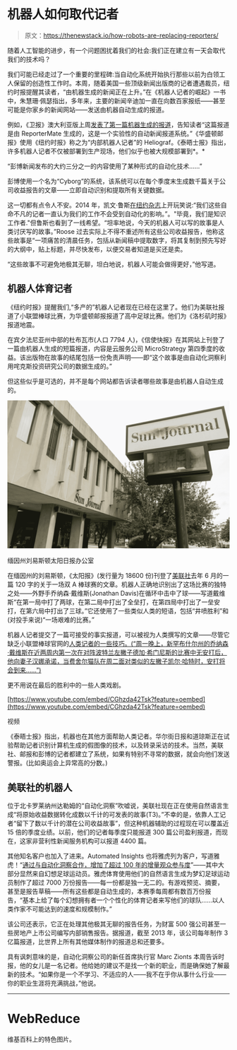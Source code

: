 # 机器人如何取代记者

> 原文：<https://thenewstack.io/how-robots-are-replacing-reporters/>

随着人工智能的进步，有一个问题困扰着我们的社会:我们正在建立有一天会取代我们的技术吗？

我们可能已经走过了一个重要的里程碑:当自动化系统开始执行那些以前为白领工人保留的创造性工作时。本周，随着美国一些顶级新闻出版商的记者遭遇裁员，纽约时报提醒其读者，“由机器生成的新闻正在上升。”在《机器人记者的崛起》一书中，朱慧珊·佩瑟指出，多年来，主要的新闻辛迪加一直在向数百家报纸——甚至可能是你家乡的新闻网站——发送由机器自动生成的报道。

例如，《卫报》澳大利亚版上周[发表了第一篇机器生成的报道](https://www.theguardian.com/australia-news/2019/feb/01/political-donations-plunge-to-167m-down-from-average-25m-a-year)，告知读者“这篇报道是由 ReporterMate 生成的，这是一个实验性的自动新闻报道系统。”《华盛顿邮报》使用《纽约时报》称之为“内部机器人记者”的 Heliograf。《泰晤士报》指出，许多机器人记者不仅被部署到生产现场，他们似乎也被大规模部署到*。*

“彭博新闻发布的大约三分之一的内容使用了某种形式的自动化技术……”

彭博使用一个名为“Cyborg”的系统，该系统可以在每个季度末生成数千篇关于公司收益报告的文章——立即自动识别和提取所有关键数据。

这一切都有点令人不安。2014 年，凯文·鲁斯[在纽约杂志](http://nymag.com/intelligencer/2014/07/why-robot-journalism-is-great-for-journalists.html)上开玩笑说:“我们这些自命不凡的记者一直认为我们的工作不会受到自动化的影响。”。"毕竟，我们是知识工作者."但鲁斯也看到了一线希望。“坦率地说，今天的机器人可以写的故事是人类讨厌写的故事。”Roose 过去实际上不得不重述所有这些公司收益报告，他称这些故事是“一项痛苦的清晨任务，包括从新闻稿中提取数字，将其复制到预先写好的大纲中，贴上标题，并尽快发布，以便交易者知道是买还是卖。

“这些故事不可避免地极其无聊，坦白地说，机器人可能会做得更好，”他写道。

## **机器人体育记者**

《纽约时报》提醒我们,“多产的”机器人记者现在已经在这里了。他们为美联社报道了小联盟棒球比赛，为华盛顿邮报报道了高中足球比赛。他们为《洛杉矶时报》报道地震。

在宾夕法尼亚州中部的杜布瓦市(人口 7794 人)，《信使快报》在其网站上刊登了一篇由机器人生成的短篇报道，内容是云服务公司 MicroStrategy 第四季度的收益。该出版物在故事的结尾包括一份免责声明——即“这个故事是由自动化洞察利用咤克斯投资研究公司的数据生成的。”

但这些似乎是可选的，并不是每个网站都告诉读者哪些故事是由机器人自动生成的。

![Sun-Journal office, Lewiston, Maine](img/ad496a44dba30fd4f76f5d4ca79af7d5.png)

缅因州刘易斯顿太阳日报办公室

在缅因州的刘易斯顿，《太阳报》(发行量为 18600 份)刊登了[美联社](https://www.sunjournal.com/2018/06/26/fisher-cats-hammer-sea-dogs-10-3/)去年 6 月的一篇 120 字的关于一场双 A 棒球赛的文章。机器人正确地识别出了这场比赛的独特之处——外野手乔纳森·戴维斯(Jonathan Davis)在循环中击中了球——写道戴维斯“在第一局中打了两球，在第二局中打出了全垒打，在第四局中打出了一垒安打，在第六局中打出了三球。”它还使用了一些类似人类的短语，包括“井喷胜利”和(对投手来说)“一场艰难的比赛。”

机器人记者提交了一篇可接受的事实报道，可以被视为人类撰写的文章——尽管它缺乏小联盟棒球官网的[人类记者的一些技巧。(“周一晚上，新罕布什尔州的乔纳森·戴维斯在近两周内第一次在对阵波特兰左撇子德加·希门尼斯的比赛中无安打后，他向妻子汉娜承诺，当费舍尔猫队在周二面对类似的左撇子凯尔·哈特时，安打将会到来……”)](https://www.milb.com/milb/news/jonathan-davis-rides-the-cycle-for-new-hampshire-fisher-cats/c-283059006)

更不用说在最后的胜利中的一些人类戏剧。

[https://www.youtube.com/embed/CGhzda42Tsk?feature=oembed](https://www.youtube.com/embed/CGhzda42Tsk?feature=oembed)

视频

《泰晤士报》指出，机器也在其他方面帮助人类记者。华尔街日报和道琼斯正在试验帮助记者识别计算机生成的假图像的技术，以及转录采访的技术。当然，美联社、邮报和彭博的记者都建立了系统，如果有特别不寻常的数据，就会向他们发送警报。(比如奥运会上异常高的分数。)

## 美联社的机器人

位于北卡罗莱纳州达勒姆的“自动化洞察”吹嘘说，美联社现在正在使用自然语言生成“将原始收益数据转化成数以千计的可发表的故事(T3)。”不幸的是，依靠人工记者“留下了数以千计的潜在公司收益故事”，但这种机器辅助的过程现在可以覆盖近 15 倍的季度业绩。以前，他们的记者每季度只能报道 300 篇公司盈利报道，而现在，这家非营利性新闻服务机构可以报道 4400 篇。

其他知名客户也加入了进来。Automated Insights 也将雅虎列为客户，写道雅虎！“[通过与自动化洞察合作，增加了超过 100 年的增量观众参与度](https://automatedinsights.com/customer-stories/yahoo/)”——其中大部分显然来自幻想足球运动员。雅虎体育使用他们的自然语言生成为梦幻足球运动员制作了超过 7000 万份报告——每一份都是独一无二的。有游戏预览、摘要，甚至是报告草稿——所有这些都是自动生成的，本赛季每周都有数百万份报告，“基本上给了每个幻想拥有者一个个性化的体育记者来写他们的球队……以人类作家不可能达到的速度和规模制作。”

该公司还表示，它正在处理其他极其无聊的报告任务，为财富 500 强公司甚至一些房地产上市公司编写内部销售报告。据报道，截至 2013 年，该公司每年制作 3 亿篇报道，比世界上所有其他媒体制作的报道总和还要多。

具有讽刺意味的是，自动化洞察公司的新任首席执行官 Marc Zionts 本周告诉时报，他的女儿是一名记者。他给她的建议不是找一个新的职业，而是确保她了解最新的技术。“如果你是一个不学习、不适应的人——我不在乎你从事什么行业——你的职业生涯将充满挑战，”他说。

* * *

# WebReduce

维基百科上的特色图片。

<svg xmlns:xlink="http://www.w3.org/1999/xlink" viewBox="0 0 68 31" version="1.1"><title>Group</title> <desc>Created with Sketch.</desc></svg>